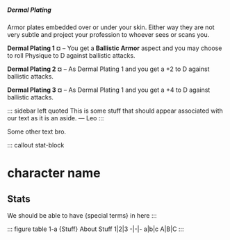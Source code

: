 ##### Dermal Plating

Armor plates embedded over or under your skin. Either way they are not very subtle and project your profession to whoever sees or scans you.

**Dermal Plating 1 ¤** – You get a **Ballistic Armor** aspect and you may choose to roll Physique to D against ballistic attacks.

**Dermal Plating 2 ¤** – As Dermal Plating 1 and you get a +2 to D against ballistic attacks.

**Dermal Plating 3 ¤** – As Dermal Plating 1 and you get a +4 to D against ballistic attacks.

::: sidebar left quoted
This is some stuff that should appear associated with our text as it is an aside.
— Leo
:::

Some other text bro.

::: callout stat-block
# character name

## Stats
We should be able to have {special terms} in here
:::


::: figure table 1-a {Stuff} About Stuff
1|2|3
-|-|-
a|b|c
A|B|C
:::

